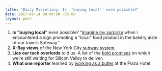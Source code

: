 ```yaml
---
title: 'Daily Miscellany: Is ''buying local'' even possible?'
date: 2017-08-14 00:00:00 -05:00
layout: post
---
```


1. **Is "buying local"** even possible? "[Imagine my surprise](http://bit.ly/2wHs80s) when I encountered a sign promoting a “local” food product in the bakery aisle of our town’s Safeway."
2. **X-Ray views** of the New York City [subway system](http://j.mp/2fCB9E4).
3. **Lies our tech overlords** told us: A list of the [bold promises](http://j.mp/2w1DgIC) on which we’re still waiting for Silicon Valley to deliver.
4. **What one reporter** learned by [working as a butler](http://j.mp/2uDJnOK) at the Plaza Hotel.
